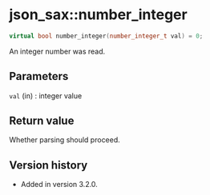 # json_sax::number_integer

```cpp
virtual bool number_integer(number_integer_t val) = 0;
```

An integer number was read.

## Parameters

`val` (in)
:   integer value

## Return value

Whether parsing should proceed.

## Version history

- Added in version 3.2.0.

